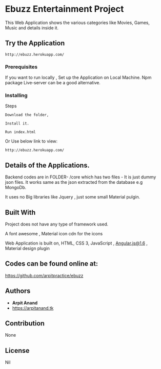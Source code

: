 # Ebuzz Entertainment Project

This Web Application shows the various categories like Movies, Games, Music and details inside it.

## Try the Application

```
http://ebuzz.herokuapp.com/
```

### Prerequisites

If you want to run locally , Set up the Application on Local Machine.
Npm package Live-server can be a good alternative.

### Installing

Steps

```
Download the folder, 
```

```
Install it.
```

```
Run index.html
```

Or Use below link to view:

```
http://ebuzz.herokuapp.com/
```


## Details of the Applications.

Backend codes are in FOLDER- /core which has two files - It is just dummy json files.
It works same as the json extracted from the database e.g MongoDb.

It uses no Big libraries like Jquery , just some small Material pulgin.



## Built With

Project does not have any type of framework used.

A font awesome , Material icon cdn for the icons 

Web Application is built on, HTML, CSS 3, JavaScript , Angular.js@1.6 , Material design plugin 


## Codes can be found online at:

https://github.com/arpitpractice/ebuzz

## Authors

* **Arpit Anand** 
* https://arpitanand.tk

## Contribution

None

## License

Nil